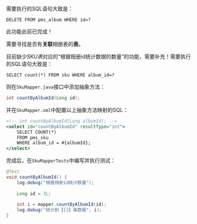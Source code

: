 
需要执行的SQL语句大致是：
```mysql
DELETE FROM pms_album WHERE id=?
```

此功能此前已完成！

需要寻找是否有**关联**相册表的**表**。

目前缺少*SKU表*对应的“根据相册id统计数据的数量”的功能，需要补充！需要执行的SQL语句大致是：
```mysql  
SELECT count(*) FROM sku WHERE album_id=?  
```  

则在`SkuMapper.java`接口中添加抽象方法：  
```java
int countByAlbumId(Long id);
```
  
并在`SkuMapper.xml`中配置以上抽象方法映射的SQL：  
```xml
<!-- int countByAlbumId(Long albumId); -->
<select id="countByAlbumId" resultType="int">
    SELECT COUNT(*)
    FROM pms_sku
    WHERE album_id = #{albumId};
</select>
```  
  
完成后，在`SkuMapperTests`中编写并执行测试：  
  
```java  
@Test  
void countByAlbumId() {  
    log.debug("根据相册id统计数量");  
    
    Long id = 3L;  
    
    int i = mapper.countByAlbumId(id);  
    log.debug("统计到【{}】条数据", i);  
}
```